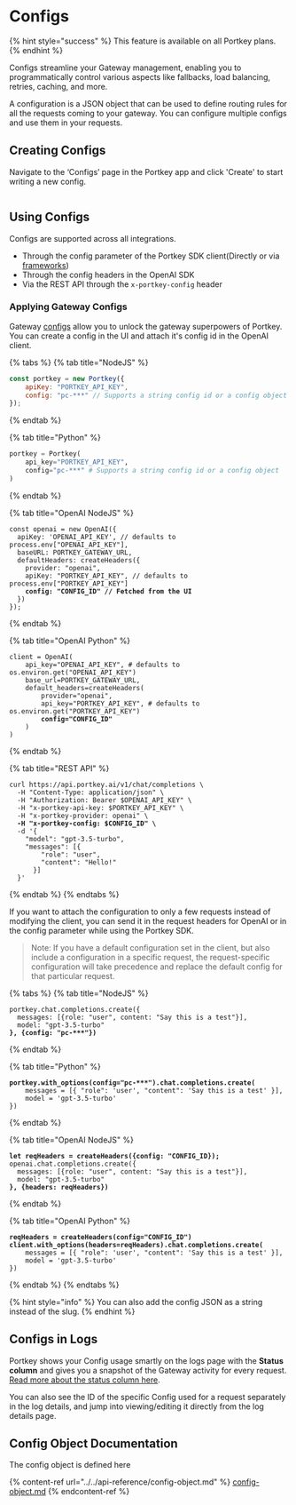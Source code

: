 # Configs

{% hint style="success" %}
This feature is available on all Portkey plans.
{% endhint %}

Configs streamline your Gateway management, enabling you to programmatically control various aspects like fallbacks, load balancing, retries, caching, and more.&#x20;

A configuration is a JSON object that can be used to define routing rules for all the requests coming to your gateway. You can configure multiple configs and use them in your requests.

## **Creating Configs**

Navigate to the ‘Configs’ page in the Portkey app and click 'Create' to start writing a new config.

<figure><img src="../../.gitbook/assets/config_create.gif" alt=""><figcaption></figcaption></figure>

## Using Configs

Configs are supported across all integrations.

* Through the config parameter of the Portkey SDK client(Directly or via [frameworks](../../welcome/supported-llms/))
* Through the config headers in the OpenAI SDK
* Via the REST API through the `x-portkey-config` header

### Applying Gateway Configs

Gateway [configs](configs.md) allow you to unlock the gateway superpowers of Portkey. You can create a config in the UI and attach it's config id in the OpenAI client.

{% tabs %}
{% tab title="NodeJS" %}
```javascript
const portkey = new Portkey({
    apiKey: "PORTKEY_API_KEY",
    config: "pc-***" // Supports a string config id or a config object
});
```
{% endtab %}

{% tab title="Python" %}
```python
portkey = Portkey(
    api_key="PORTKEY_API_KEY",
    config="pc-***" # Supports a string config id or a config object
)
```
{% endtab %}

{% tab title="OpenAI NodeJS" %}
<pre class="language-javascript"><code class="lang-javascript">const openai = new OpenAI({
  apiKey: 'OPENAI_API_KEY', // defaults to process.env["OPENAI_API_KEY"],
  baseURL: PORTKEY_GATEWAY_URL,
  defaultHeaders: createHeaders({
    provider: "openai",
    apiKey: "PORTKEY_API_KEY", // defaults to process.env["PORTKEY_API_KEY"]
<strong>    config: "CONFIG_ID" // Fetched from the UI
</strong>  })
});
</code></pre>
{% endtab %}

{% tab title="OpenAI Python" %}
<pre class="language-python"><code class="lang-python">client = OpenAI(
    api_key="OPENAI_API_KEY", # defaults to os.environ.get("OPENAI_API_KEY")
    base_url=PORTKEY_GATEWAY_URL,
    default_headers=createHeaders(
        provider="openai",
        api_key="PORTKEY_API_KEY", # defaults to os.environ.get("PORTKEY_API_KEY")
<strong>        config="CONFIG_ID"
</strong>    )
)
</code></pre>
{% endtab %}

{% tab title="REST API" %}
<pre class="language-bash"><code class="lang-bash">curl https://api.portkey.ai/v1/chat/completions \
  -H "Content-Type: application/json" \
  -H "Authorization: Bearer $OPENAI_API_KEY" \
  -H "x-portkey-api-key: $PORTKEY_API_KEY" \
  -H "x-portkey-provider: openai" \ 
<strong>  -H "x-portkey-config: $CONFIG_ID" \ 
</strong>  -d '{
    "model": "gpt-3.5-turbo",
    "messages": [{
        "role": "user",
        "content": "Hello!"
      }]
  }'
</code></pre>
{% endtab %}
{% endtabs %}

If you want to attach the configuration to only a few requests instead of modifying the client, you can send it in the request headers for OpenAI or in the config parameter while using the Portkey SDK.

> Note: If you have a default configuration set in the client, but also include a configuration in a specific request, the request-specific configuration will take precedence and replace the default config for that particular request.

{% tabs %}
{% tab title="NodeJS" %}
<pre class="language-javascript"><code class="lang-javascript">portkey.chat.completions.create({
  messages: [{role: "user", content: "Say this is a test"}],
  model: "gpt-3.5-turbo"
<strong>}, {config: "pc-***"})
</strong></code></pre>
{% endtab %}

{% tab title="Python" %}
<pre class="language-python"><code class="lang-python"><strong>portkey.with_options(config="pc-***").chat.completions.create(
</strong>    messages = [{ "role": 'user', "content": 'Say this is a test' }],
    model = 'gpt-3.5-turbo'
})
</code></pre>
{% endtab %}

{% tab title="OpenAI NodeJS" %}
<pre class="language-javascript"><code class="lang-javascript"><strong>let reqHeaders = createHeaders({config: "CONFIG_ID});
</strong>openai.chat.completions.create({
  messages: [{role: "user", content: "Say this is a test"}],
  model: "gpt-3.5-turbo"
<strong>}, {headers: reqHeaders})
</strong></code></pre>
{% endtab %}

{% tab title="OpenAI Python" %}
<pre class="language-python"><code class="lang-python"><strong>reqHeaders = createHeaders(config="CONFIG_ID")
</strong><strong>client.with_options(headers=reqHeaders).chat.completions.create(
</strong>    messages = [{ "role": 'user', "content": 'Say this is a test' }],
    model = 'gpt-3.5-turbo'
})
</code></pre>
{% endtab %}
{% endtabs %}

{% hint style="info" %}
You can also add the config JSON as a string instead of the slug.
{% endhint %}

## Configs in Logs

Portkey shows your Config usage smartly on the logs page with the **Status column** and gives you a snapshot of the Gateway activity for every request. [Read more about the status column here](https://portkey.ai/docs/product/observability-modern-monitoring-for-llms/logs#request-status-guide).

You can also see the ID of the specific Config used for a request separately in the log details, and jump into viewing/editing it directly from the log details page.

## Config Object Documentation

The config object is defined here

{% content-ref url="../../api-reference/config-object.md" %}
[config-object.md](../../api-reference/config-object.md)
{% endcontent-ref %}

